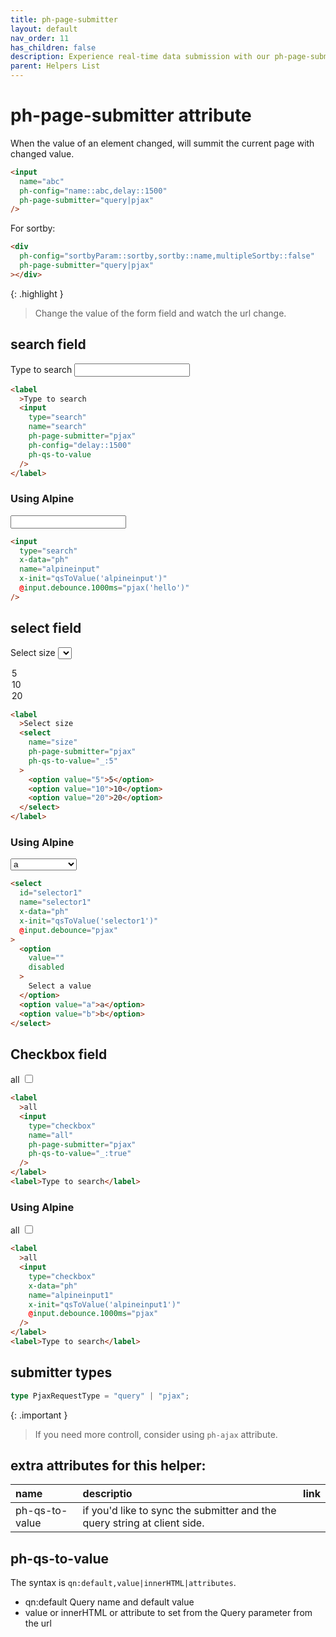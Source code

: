 ```yaml
---
title: ph-page-submitter
layout: default
nav_order: 11
has_children: false
description: Experience real-time data submission with our ph-page-submitter attribute. Automatically trigger backend requests upon value changes, perfect for scenarios like user typing in a search field. With built-in debounce functionality, ensure efficient and responsive interactions without overwhelming your backend.
parent: Helpers List
---
```


# ph-page-submitter attribute

When the value of an element changed, will summit the current page with changed value.

```html
<input
  name="abc"
  ph-config="name::abc,delay::1500"
  ph-page-submitter="query|pjax"
/>
```

For sortby:

```html
<div
  ph-config="sortbyParam::sortby,sortby::name,multipleSortby::false"
  ph-page-submitter="query|pjax"
></div>
```

{: .highlight }

> Change the value of the form field and watch the url change.

## search field

<div class="code-example" markdown="1">
<code class="language-plaintext highlighter-rouge" x-data x-text="window.location.href" ></code>

<label>Type to search
<input type="search" name="search" ph-page-submitter="pjax" ph-config="delay::1500" ph-qs-to-value/>
</label>

</div>

```html
<label
  >Type to search
  <input
    type="search"
    name="search"
    ph-page-submitter="pjax"
    ph-config="delay::1500"
    ph-qs-to-value
  />
</label>
```

### Using Alpine

<div class="code-example" markdown="1">
<label>
<input
  type="search"
  x-data="ph"
  name="alpineinput"
  x-init="qsToValue('alpineinput')" 
  x-on:input.debounce.1000ms="pjax('hello')"/>
</label>
</div>

```html
<input
  type="search"
  x-data="ph"
  name="alpineinput"
  x-init="qsToValue('alpineinput')"
  @input.debounce.1000ms="pjax('hello')"
/>
```

## select field

<div class="code-example" markdown="1">
<code class="language-plaintext highlighter-rouge" x-data x-text="window.location.href" ></code>

<label>Select size
<select name="size" 
 ph-page-submitter="pjax" 
 ph-qs-to-value="_:5">

<option value="5">5</option>
<option value="10">10</option>
<option value="20">20</option>
</select>
</label>
</div>

```html
<label
  >Select size
  <select
    name="size"
    ph-page-submitter="pjax"
    ph-qs-to-value="_:5"
  >
    <option value="5">5</option>
    <option value="10">10</option>
    <option value="20">20</option>
  </select>
</label>
```

### Using Alpine

<div class="code-example" markdown="1">
<form>
    <select
      id="selector1"
      name="selector1"
      x-data="ph"
      x-init="qsToValue('selector1')"
      x-on:input.debounce="pjax"
    >
      <option value="" disabled>Select a value</option>
        <option value="a">a</option>
        <option value="b">b</option>
    </select>
</form>
</div>

```html
<select
  id="selector1"
  name="selector1"
  x-data="ph"
  x-init="qsToValue('selector1')"
  @input.debounce="pjax"
>
  <option
    value=""
    disabled
  >
    Select a value
  </option>
  <option value="a">a</option>
  <option value="b">b</option>
</select>
```

## Checkbox field

<div class="code-example" markdown="1">
<code class="language-plaintext highlighter-rouge" x-data x-text="window.location.href" ></code>

<label>all
<input type="checkbox" name="all"
 ph-page-submitter="pjax"
 ph-qs-to-value="_:true"/>
</label>

</div>

```html
<label
  >all
  <input
    type="checkbox"
    name="all"
    ph-page-submitter="pjax"
    ph-qs-to-value="_:true"
  />
</label>
<label>Type to search</label>
```

### Using Alpine

<div class="code-example" markdown="1">
<code class="language-plaintext highlighter-rouge" x-data x-text="window.location.href" ></code>

<label>all
<input
type="checkbox"
x-data="ph"
name="alpineinput1"
x-init="qsToValue('alpineinput1')"
x-on:input.debounce.1000ms="pjax"
/>
</label>

</div>

```html
<label
  >all
  <input
    type="checkbox"
    x-data="ph"
    name="alpineinput1"
    x-init="qsToValue('alpineinput1')"
    @input.debounce.1000ms="pjax"
  />
</label>
<label>Type to search</label>
```

## submitter types

```typescript
type PjaxRequestType = "query" | "pjax";
```

{: .important }

> If you need more controll, consider using `ph-ajax` attribute.

## extra attributes for this helper:

| name           | descriptio                                                               | link |
| :------------- | :----------------------------------------------------------------------- | ---- |
| ph-qs-to-value | if you'd like to sync the submitter and the query string at client side. |      |

## ph-qs-to-value

The syntax is `qn:default,value|innerHTML|attributes`.

- qn:default Query name and default value
- value or innerHTML or attribute to set from the Query parameter from the url
